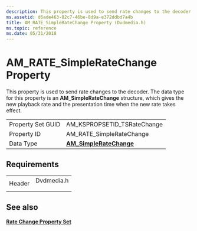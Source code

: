 ```yaml
---
description: This property is used to send rate changes to the decoder. The data type for this property is an AM\_SimpleRateChange structure, which gives the new playback rate and the presentation time when the new rate takes effect.
ms.assetid: d6ade463-82c7-46be-8d9a-e372ddbd7a4b
title: AM_RATE_SimpleRateChange Property (Dvdmedia.h)
ms.topic: reference
ms.date: 05/31/2018
---
```


# AM\_RATE\_SimpleRateChange Property

This property is used to send rate changes to the decoder. The data type for this property is an **AM\_SimpleRateChange** structure, which gives the new playback rate and the presentation time when the new rate takes effect.



|                   |                                                     |
|-------------------|-----------------------------------------------------|
| Property Set GUID | AM\_KSPROPSETID\_TSRateChange                       |
| Property ID       | AM\_RATE\_SimpleRateChange                          |
| Data Type         | [**AM\_SimpleRateChange**](/previous-versions/windows/desktop/api/Dvdmedia/ns-dvdmedia-am_simpleratechange) |



 

## Requirements



|                   |                                                                                       |
|-------------------|---------------------------------------------------------------------------------------|
| Header<br/> | <dl> <dt>Dvdmedia.h</dt> </dl> |



## See also

<dl> <dt>

[**Rate Change Property Set**](rate-change-property-set.md)
</dt> </dl>

 

 




